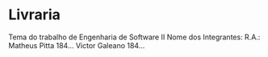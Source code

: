 # Livraria
Tema do trabalho de Engenharia de Software II
Nome dos Integrantes:           R.A.:
Matheus Pitta                   184...
Victor Galeano                  184...
